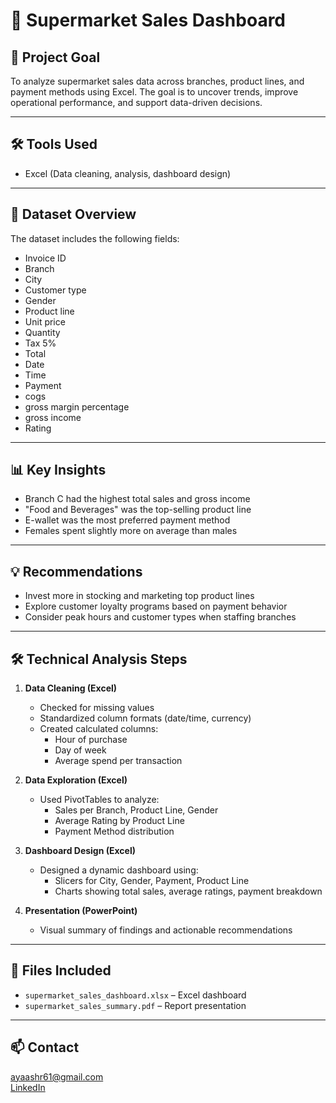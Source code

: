 # 🧺 Supermarket Sales Dashboard

## 🧠 Project Goal  
To analyze supermarket sales data across branches, product lines, and payment methods using Excel. The goal is to uncover trends, improve operational performance, and support data-driven decisions.

---

## 🛠️ Tools Used  
- Excel (Data cleaning, analysis, dashboard design)

---

## 📄 Dataset Overview  
The dataset includes the following fields:
- Invoice ID
- Branch
- City
- Customer type
- Gender
- Product line
- Unit price
- Quantity
- Tax 5%
- Total
- Date
- Time
- Payment
- cogs
- gross margin percentage
- gross income
- Rating

---

## 📊 Key Insights  
- Branch C had the highest total sales and gross income  
- "Food and Beverages" was the top-selling product line  
- E-wallet was the most preferred payment method  
- Females spent slightly more on average than males

---

## 💡 Recommendations  
- Invest more in stocking and marketing top product lines  
- Explore customer loyalty programs based on payment behavior  
- Consider peak hours and customer types when staffing branches

---

## 🛠️ Technical Analysis Steps

1. **Data Cleaning (Excel)**  
   - Checked for missing values  
   - Standardized column formats (date/time, currency)  
   - Created calculated columns:
     - Hour of purchase  
     - Day of week  
     - Average spend per transaction

2. **Data Exploration (Excel)**  
   - Used PivotTables to analyze:
     - Sales per Branch, Product Line, Gender  
     - Average Rating by Product Line  
     - Payment Method distribution

3. **Dashboard Design (Excel)**  
   - Designed a dynamic dashboard using:
     - Slicers for City, Gender, Payment, Product Line  
     - Charts showing total sales, average ratings, payment breakdown

4. **Presentation (PowerPoint)**  
   - Visual summary of findings and actionable recommendations

---

## 📁 Files Included  
- `supermarket_sales_dashboard.xlsx` – Excel dashboard  
- `supermarket_sales_summary.pdf` – Report presentation

---

## 📫 Contact  
ayaashr61@gmail.com  
[LinkedIn](https://www.linkedin.com/in/aya-ashraf-)
